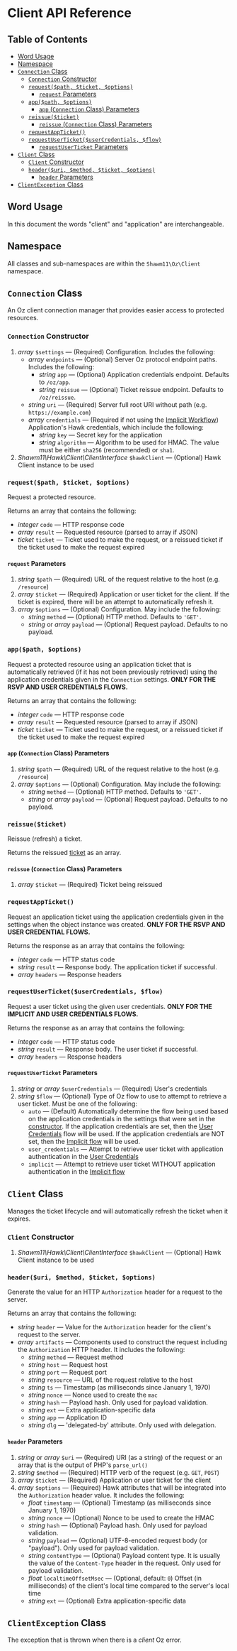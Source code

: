 Client API Reference
====================

Table of Contents
-----------------

<!--lint disable list-item-spacing-->

- [Word Usage](#word-usage)
- [Namespace](#namespace)
- [`Connection` Class](#connection-class)
  - [`Connection` Constructor](#connection-constructor)
  - [`request($path, $ticket, $options)`](#requestpath-ticket-options)
    - [`request` Parameters](#request-parameters)
  - [`app($path, $options)`](#apppath-options)
    - [`app` (`Connection` Class) Parameters](#app-connection-class-parameters)
  - [`reissue($ticket)`](#reissueticket)
    - [`reissue` (`Connection` Class) Parameters](#reissue-connection-class-parameters)
  - [`requestAppTicket()`](#requestappticket)
  - [`requestUserTicket($userCredentials, $flow)`](#requestuserticketusercredentials-flow)
    - [`requestUserTicket` Parameters](#requestuserticket-parameters)
- [`Client` Class](#client-class)
  - [`Client` Constructor](#client-constructor)
  - [`header($uri, $method, $ticket, $options)`](#headeruri-method-ticket-options)
    - [`header` Parameters](#header-parameters)
- [`ClientException` Class](#clientexception-class)

Word Usage
----------

In this document the words "client" and "application" are interchangeable.

Namespace
---------

All classes and sub-namespaces are within the `Shawm11\Oz\Client` namespace.

`Connection` Class
------------------

An Oz client connection manager that provides easier access to protected
resources.

### `Connection` Constructor

1. _array_ `$settings` — (Required) Configuration. Includes the following:
   - _array_ `endpoints` — (Optional) Server Oz protocol endpoint paths.
     Includes the following:
     - _string_ `app` — (Optional) Application credentials endpoint.
        Defaults to `/oz/app`.
     - _string_ `reissue` — (Optional) Ticket reissue endpoint. Defaults to
       `/oz/reissue`.
   - _string_ `uri` — (Required) Server full root URI without path (e.g. `https://example.com`)
   - _array_ `credentials` — (Required if not using the [Implicit Workflow](../implicit-workflow.md))
     Application's Hawk credentials, which include the following:
     - _string_ `key` — Secret key for the application
     - _string_ `algorithm` — Algorithm to be used for HMAC. The value must be
       either `sha256` (recommended) or `sha1`.
1. _Shawm11\\Hawk\\Client\\ClientInterface_ `$hawkClient` — (Optional) Hawk
   Client instance to be used

### `request($path, $ticket, $options)`

Request a protected resource.

Returns an array that contains the following:

- _integer_ `code` — HTTP response code
- _array_ `result` — Requested resource (parsed to array if JSON)
- _ticket_ `ticket` — Ticket used to make the request, or a reissued ticket if
  the ticket used to make the request expired

#### `request` Parameters

1. _string_ `$path` — (Required) URL of the request relative to the host (e.g.
    `/resource`)
1. _array_ `$ticket` — (Required) Application or user ticket for the client. If
    the ticket is expired, there will be an attempt to automatically refresh it.
1. _array_ `$options` — (Optional) Configuration. May include the following:
   - _string_ `method` — (Optional) HTTP method. Defaults to `'GET'`.
   - _string_ or _array_ `payload` — (Optional) Request payload. Defaults to no
     payload.

### `app($path, $options)`

Request a protected resource using an application ticket that is automatically
retrieved (if it has not been previously retrieved) using the application
credentials given in the `Connection` settings. **ONLY FOR THE RSVP AND USER
CREDENTIALS FLOWS.**

Returns an array that contains the following:

- _integer_ `code` — HTTP response code
- _array_ `result` — Requested resource (parsed to array if JSON)
- _ticket_ `ticket` — Ticket used to make the request, or a reissued ticket if
  the ticket used to make the request expired

#### `app` (`Connection` Class) Parameters

1. _string_ `$path` — (Required) URL of the request relative to the host (e.g.
    `/resource`)
1. _array_ `$options` — (Optional) Configuration. May include the following:
   - _string_ `method` — (Optional) HTTP method. Defaults to `'GET'`.
   - _string_ or _array_ `payload` — (Optional) Request payload. Defaults to no
     payload.

### `reissue($ticket)`

Reissue (refresh) a ticket.

Returns the reissued [ticket](shared-array.md#ticket) as an array.

#### `reissue` (`Connection` Class) Parameters

1. _array_ `$ticket` — (Required) Ticket being reissued

### `requestAppTicket()`

Request an application ticket using the application credentials given in the
settings when the object instance was created. **ONLY FOR THE RSVP AND USER
CREDENTIAL FLOWS.**

Returns the response as an array that contains the following:

- _integer_ `code` — HTTP status code
- _string_ `result` — Response body. The application ticket if successful.
- _array_ `headers` — Response headers

### `requestUserTicket($userCredentials, $flow)`

Request a user ticket using the given user credentials. **ONLY FOR THE IMPLICIT
AND USER CREDENTIALS FLOWS.**

Returns the response as an array that contains the following:

- _integer_ `code` — HTTP status code
- _string_ `result` — Response body. The user ticket if successful.
- _array_ `headers` — Response headers

#### `requestUserTicket` Parameters

1. _string_ or _array_ `$userCredentials` — (Required) User's credentials
1. _string_ `$flow` — (Optional) Type of Oz flow to use to attempt to retrieve
   a user ticket. Must be one of the following:
   - `auto` — (Default) Automatically determine the flow being used based on
     the application credentials in the settings that were set in the
     [constructor](#connection-constructor). If the application credentials are
     set, then the [User Credentials](../user-credentials-workflow.md) flow will
     be used. If the application credentials are NOT set, then the
     [Implicit flow](../implicit-workflow.md) will be used.
   - `user_credentials` — Attempt to retrieve user ticket with application
     authentication in the [User Credentials](../user-credentials-workflow.md)
   - `implicit` — Attempt to retrieve user ticket WITHOUT application
     authentication in the [Implicit flow](../implicit-workflow.md)

`Client` Class
--------------

Manages the ticket lifecycle and will automatically refresh the ticket when it
expires.

### `Client` Constructor

1. _Shawm11\\Hawk\\Client\\ClientInterface_ `$hawkClient` — (Optional) Hawk
   Client instance to be used

### `header($uri, $method, $ticket, $options)`

Generate the value for an HTTP `Authorization` header for a request to the
server.

Returns an array that contains the following:

- _string_ `header` — Value for the `Authorization` header for the client's
    request to the server.
- _array_ `artifacts` — Components used to construct the request including the
  `Authorization` HTTP header. It includes the following:
  - _string_ `method` — Request method
  - _string_ `host` — Request host
  - _string_ `port` — Request port
  - _string_ `resource` — URL of the request relative to the host
  - _string_ `ts` — Timestamp (as milliseconds since January 1, 1970)
  - _string_ `nonce` — Nonce used to create the `mac`
  - _string_ `hash` — Payload hash. Only used for payload validation.
  - _string_ `ext` — Extra application-specific data
  - _string_ `app` — Application ID
  - _string_ `dlg` — 'delegated-by' attribute. Only used with delegation.

#### `header` Parameters

1. _string_ or _array_ `$uri` — (Required) URI (as a string) of the request or
   an array that is the output of PHP's `parse_url()`
1. _string_ `$method` — (Required) HTTP verb of the request (e.g. `GET`, `POST`)
1. _array_ `$ticket` — (Required) Application or user ticket for the client
1. _array_ `$options` — (Required) Hawk attributes that will be integrated
   into the `Authorization` header value. It includes the following:
   - _float_ `timestamp` — (Optional) Timestamp (as milliseconds since
     January 1, 1970)
   - _string_ `nonce` — (Optional) Nonce to be used to create the HMAC
   - _string_ `hash` — (Optional) Payload hash. Only used for payload
     validation.
   - _string_ `payload` — (Optional) UTF-8-encoded request body (or "payload").
     Only used for payload validation.
   - _string_ `contentType` — (Optional) Payload content type. It is usually
     the value of the `Content-Type` header in the request. Only used for
     payload validation.
   - _float_ `localtimeOffsetMsec` — (Optional, default: `0`) Offset (in
     milliseconds) of the client's local time compared to the server's local
     time
   - _string_ `ext` — (Optional) Extra application-specific data

`ClientException` Class
-----------------------

The exception that is thrown when there is a _client_ Oz error.

<!--lint enable list-item-spacing-->

